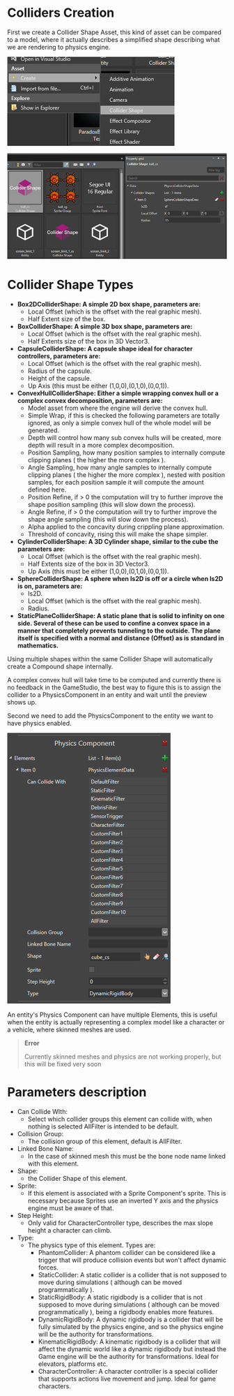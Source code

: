 # Colliders Creation

<div class="doc-outofdate"/>

First we create a Collider Shape Asset, this kind of asset can be compared to a model, where it actually describes a simplified shape describing what we are rendering to physics engine.

![media/create-collider-shape.png](media/create-collider-shape.png) 

![media/collider-shape-properties.png](media/collider-shape-properties.png) 

# Collider Shape Types

- **Box2DColliderShape: A simple 2D box shape, parameters are:** 
  - Local Offset (which is the offset with the real graphic mesh).
  - Half Extent size of the box.
- **BoxColliderShape: A simple 3D box shape, parameters are:** 
  - Local Offset (which is the offset with the real graphic mesh).
  - Half Extents size of the box in 3D Vector3.
- **CapsuleColliderShape: A capsule shape ideal for character controllers, parameters are:**
  - Local Offset (which is the offset with the real graphic mesh).
  - Radius of the capsule.
  - Height of the capsule.
  - Up Axis (this must be either (1,0,0),(0,1,0),(0,0,1)). 
- **ConvexHullColliderShape: Either a simple wrapping convex hull or a complex convex decomposition, parameters are:**
  - Model asset from where the engine will derive the convex hull.
  - Simple Wrap, if this is checked the following parameters are totally ignored, as only a simple convex hull of the whole model will be generated.
  - Depth will control how many sub convex hulls will be created, more depth will result in a more complex decomposition.
  - Position Sampling, how many position samples to internally compute clipping planes ( the higher the more complex ).
  - Angle Sampling, how many angle samples to internally compute clipping planes ( the higher the more complex ), nested with position samples, for each position sample it will compute the amount defined here.
  - Position Refine, if > 0 the computation will try to further improve the shape position sampling (this will slow down the process).
  - Angle Refine, if > 0 the computation will try to further improve the shape angle sampling (this will slow down the process).
  - Alpha applied to the concavity during crippling plane approximation.
  - Threshold of concavity, rising this will make the shape simpler.
- **CylinderColliderShape: A 3D Cylinder shape, similar to the cube the parameters are:** 
  - Local Offset (which is the offset with the real graphic mesh).
  - Half Extents size of the box in 3D Vector3.
  - Up Axis (this must be either (1,0,0),(0,1,0),(0,0,1)).
- **SphereColliderShape: A sphere when Is2D is off or a circle when Is2D is on, parameters are:** 
  - Is2D.
  - Local Offset (which is the offset with the real graphic mesh).
  - Radius.
- **StaticPlaneColliderShape: A static plane that is solid to infinity on one side. Several of these can be used to confine a convex space in a manner that completely prevents tunneling to the outside. The plane itself is specified with a normal and distance (Offset) as is standard in mathematics.**

Using multiple shapes within the same Collider Shape will automatically create a Compound shape internally. 

A complex convex hull will take time to be computed and currently there is no feedback in the GameStudio, the best way to figure this is to assign the collider to a PhysicsComponent in an entity and wait until the preview shows up.

Second we need to add the PhysicsComponent to the entity we want to have physics enabled.

![media/pcomponent.png](media/pcomponent.png) 

 An entity's Physics Component can have multiple Elements, this is useful when the entity is actually representing a complex model like a character or a vehicle, where skinned meshes are used.

> **Error**
> 
> Currently skinned meshes and physics are not working properly, but this will be fixed very soon    

 

# Parameters description

- Can Collide WIth: 
  - Select which collider groups this element can collide with, when nothing is selected AllFilter is intended to be default.
- Collision Group: 
  - The collision group of this element, default is AllFilter.
- Linked Bone Name: 
  - In the case of skinned mesh this must be the bone node name linked with this element.
- Shape: 
  - the Collider Shape of this element.
- Sprite: 
  - If this element is associated with a Sprite Component's sprite. This is necessary because Sprites use an inverted Y axis and the physics engine must be aware of that.
- Step Height: 
  - Only valid for CharacterController type, describes the max slope height a character can climb.
- Type: 
  - The physics type of this element. Types are:
    - PhantomCollider: A phantom collider can be considered like a trigger that will produce collision events but won't affect dynamic forces.
    - StaticCollider: A static collider is a collider that is not supposed to move during simulations ( although can be moved programmatically ).
    - StaticRigidBody: A static rigidbody is a collider that is not supposed to move during simulations ( although can be moved programmatically ), being a rigidbody enables more features.
    - DynamicRigidBody: A dynamic rigidbody is a collider that will be fully simulated by the physics engine, and so the physics engine will be the authority for transformations.
    - KinematicRigidBody: A kinematic rigidbody is a collider that will affect the dynamic world like a dynamic rigidbody but instead the Game engine will be the authority for transformations. Ideal for elevators, platforms etc.
    - CharacterController: A character controller is a special collider that supports actions live movement and jump. Ideal for game characters.

 

 


